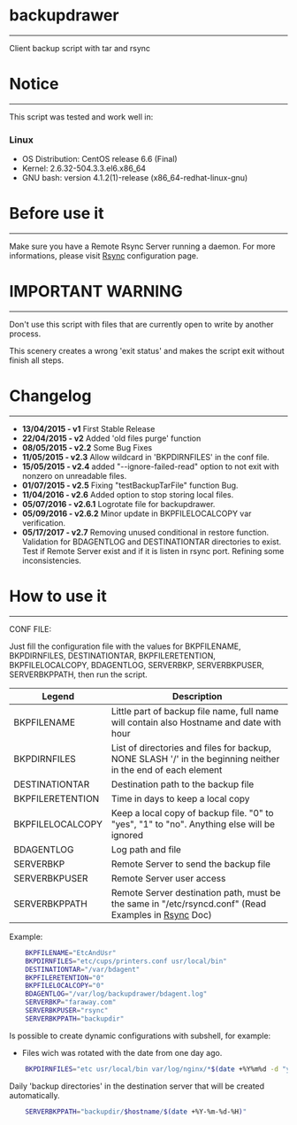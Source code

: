 # backupdrawer
--------------------------------------------------------------------------------

Client backup script with tar and rsync

# Notice
--------------------------------------------------------------------------------

This script was tested and work well in:

### Linux
* OS Distribution: CentOS release 6.6 (Final)
* Kernel: 2.6.32-504.3.3.el6.x86_64
* GNU bash: version 4.1.2(1)-release (x86_64-redhat-linux-gnu)

# Before use it
--------------------------------------------------------------------------------

Make sure you have a Remote Rsync Server running a daemon.
For more informations, please visit [Rsync] configuration page.

# IMPORTANT WARNING
--------------------------------------------------------------------------------

Don't use this script with files that are currently open to write by another process.

This scenery creates a wrong 'exit status' and makes the script exit without finish all steps. 

# Changelog
--------------------------------------------------------------------------------
* **13/04/2015 - v1**
First Stable Release
* **22/04/2015 - v2**
Added 'old files purge' function
* **08/05/2015 - v2.2**
Some Bug Fixes
* **11/05/2015 - v2.3**
Allow wildcard in 'BKPDIRNFILES' in the conf file.
* **15/05/2015 - v2.4**
added "--ignore-failed-read" option to not exit with nonzero on unreadable files.
* **01/07/2015 - v2.5**
Fixing "testBackupTarFile" function Bug.
* **11/04/2016 - v2.6**
Added option to stop storing local files.
* **05/07/2016 - v2.6.1**
Logrotate file for backupdrawer.
* **05/09/2016 - v2.6.2**
Minor update in BKPFILELOCALCOPY var verification.
* **05/17/2017 - v2.7**
Removing unused conditional in restore function.
Validation for BDAGENTLOG and DESTINATIONTAR directories to exist.
Test if Remote Server exist and if it is listen in rsync port.
Refining some inconsistencies.

# How to use it
--------------------------------------------------------------------------------

CONF FILE:

Just  fill the configuration file with the values for BKPFILENAME, BKPDIRNFILES,
DESTINATIONTAR,  BKPFILERETENTION,  BKPFILELOCALCOPY,  BDAGENTLOG,  SERVERBKP,
SERVERBKPUSER, SERVERBKPPATH, then run the script.

| Legend | Description |
|--|--|
| BKPFILENAME | Little part of backup file name, full name will contain also Hostname and date with hour |
| BKPDIRNFILES | List of directories and files for backup, NONE SLASH '/' in the beginning neither in the end of each element |
| DESTINATIONTAR | Destination path to the backup file |
| BKPFILERETENTION | Time in days to keep a local copy |
| BKPFILELOCALCOPY | Keep a local copy of backup file. "0" to "yes", "1" to "no". Anything else will be ignored |
| BDAGENTLOG | Log path and file |
| SERVERBKP | Remote Server to send the backup file |
| SERVERBKPUSER | Remote Server user access |
| SERVERBKPPATH | Remote Server destination path, must be the same in "/etc/rsyncd.conf" (Read Examples in [Rsync] Doc) |

Example:

```sh
	BKPFILENAME="EtcAndUsr"
	BKPDIRNFILES="etc/cups/printers.conf usr/local/bin"
	DESTINATIONTAR="/var/bdagent"
	BKPFILERETENTION="0"
	BKPFILELOCALCOPY="0"
	BDAGENTLOG="/var/log/backupdrawer/bdagent.log"
	SERVERBKP="faraway.com"
	SERVERBKPUSER="rsync"
	SERVERBKPPATH="backupdir"
```

Is possible to create dynamic configurations with subshell, for example:

- Files wich was rotated with the date from one day ago.
```sh
	BKPDIRNFILES="etc usr/local/bin var/log/nginx/*$(date +%Y%m%d -d "yesterday")*"
```
Daily 'backup directories' in the destination server that will be created automatically.
```sh
	SERVERBKPPATH="backupdir/$hostname/$(date +%Y-%m-%d-%H)"
```

[//]: # (These are reference links used in the body of this note and get stripped out when the markdown processor does its job. There is no need to format nicely because it shouldn't be seen. Thanks SO - http://stackoverflow.com/questions/4823468/store-comments-in-markdown-syntax)

   [Rsync]: <https://download.samba.org/pub/rsync/rsyncd.conf.html>
